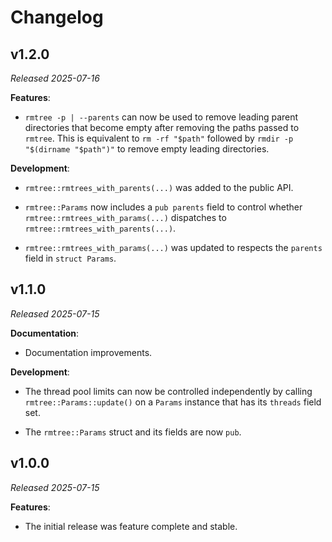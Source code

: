 # Changelog

## v1.2.0

*Released 2025-07-16*

**Features**:

- `rmtree -p | --parents` can now be used to remove leading parent directories that
become empty after removing the paths passed to `rmtree`. This is equivalent to
`rm -rf "$path"` followed by `rmdir -p "$(dirname "$path")"` to remove empty leading
directories.

**Development**:

- `rmtree::rmtrees_with_parents(...)` was added to the public API.

- `rmtree::Params` now includes a `pub parents` field to control
whether `rmtree::rmtrees_with_params(...)` dispatches to
`rmtree::rmtrees_with_parents(...)`.

- `rmtree::rmtrees_with_params(...)` was updated to respects the `parents`
field in `struct Params`.


## v1.1.0

*Released 2025-07-15*

**Documentation**:

- Documentation improvements.

**Development**:

- The thread pool limits can now be controlled independently by calling
`rmtree::Params::update()` on a `Params` instance that has its `threads`
field set.

- The `rmtree::Params` struct and its fields are now `pub`.


## v1.0.0

*Released 2025-07-15*

**Features**:

- The initial release was feature complete and stable.
